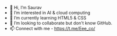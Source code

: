 - 👋 Hi, I’m Saurav
- 👀 I’m interested in AI & cloud computing
- 🌱 I’m currently learning HTML5 & CSS
- 💞️ I’m looking to collaborate but don't know GitHub.
- 📫 Connect with me - https://t.me/Eee_co/

<!---
Iamsouls/Iamsouls is a ✨ special ✨ repository because its `README.md` (this file) appears on your GitHub profile.
You can click the Preview link to take a look at your changes.
--->
